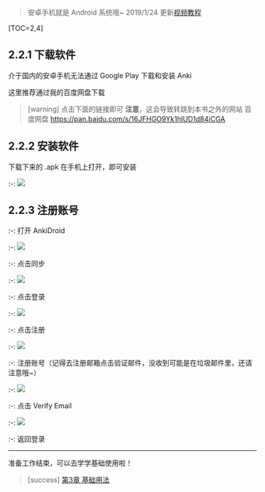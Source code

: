> 安卓手机就是 Android 系统哦~
> 2019/1/24 更新[视频教程](https://www.bilibili.com/video/av41518619)

[TOC=2,4]

## 2.2.1 下载软件

介于国内的安卓手机无法通过 Google Play 下载和安装 Anki

这里推荐通过我的百度网盘下载
>[warning] 点击下面的链接即可
> **注意**，这会导致转跳到本书之外的网站
> 百度网盘
> https://pan.baidu.com/s/16JFHGO9Yk1hlUD1d84iCGA

## 2.2.2 安装软件

下载下来的 .apk 在手机上打开，即可安装

:-: ![](../.gitbook/assets/image18.png)

## 2.2.3 注册账号

:-:  打开 AnkiDroid

:-: ![](../.gitbook/assets/image6.png)

:-: 点击同步

:-: ![](../.gitbook/assets/image9.png) 

:-: 点击登录

:-: ![](../.gitbook/assets/image4.png) 

:-: 点击注册

:-: ![](../.gitbook/assets/image.png)

:-: 注册账号（记得去注册邮箱点击验证邮件，没收到可能是在垃圾邮件里，还请注意哦~）

:-: ![](../.gitbook/assets/TIM图片20181010195557.png)

:-: 点击 Verify Email

:-: ![](../.gitbook/assets/image13.png)

:-: 返回登录

*****
准备工作结束，可以去学学基础使用啦！

>[success] [第3章 基础用法](../basic-usage/basic-usage.md)

